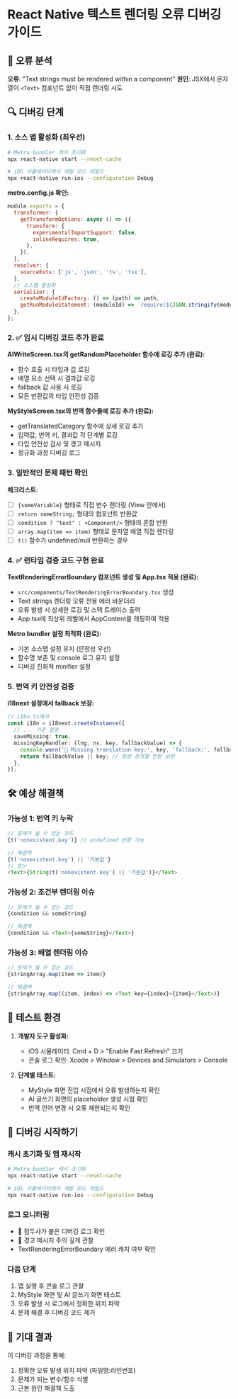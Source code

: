 # React Native 텍스트 렌더링 오류 디버깅 가이드

## 🚨 오류 분석
**오류**: "Text strings must be rendered within a <Text> component"
**원인**: JSX에서 문자열이 `<Text>` 컴포넌트 없이 직접 렌더링 시도

## 🔍 디버깅 단계

### 1. 소스 맵 활성화 (최우선)
```bash
# Metro bundler 캐시 초기화
npx react-native start --reset-cache

# iOS 시뮬레이터에서 개발 모드 재빌드
npx react-native run-ios --configuration Debug
```

**metro.config.js 확인:**
```javascript
module.exports = {
  transformer: {
    getTransformOptions: async () => ({
      transform: {
        experimentalImportSupport: false,
        inlineRequires: true,
      },
    }),
  },
  resolver: {
    sourceExts: ['js', 'json', 'ts', 'tsx'],
  },
  // 소스맵 활성화
  serializer: {
    createModuleIdFactory: () => (path) => path,
    getRunModuleStatement: (moduleId) => `require(${JSON.stringify(moduleId)});`,
  },
};
```

### 2. ✅ 임시 디버깅 코드 추가 완료

**AIWriteScreen.tsx의 getRandomPlaceholder 함수에 로깅 추가 (완료):**
- 함수 호출 시 타입과 값 로깅
- 배열 요소 선택 시 결과값 로깅  
- fallback 값 사용 시 로깅
- 모든 반환값의 타입 안전성 검증

**MyStyleScreen.tsx의 번역 함수들에 로깅 추가 (완료):**
- getTranslatedCategory 함수에 상세 로깅 추가
- 입력값, 번역 키, 결과값 각 단계별 로깅
- 타입 안전성 검사 및 경고 메시지
- 정규화 과정 디버깅 로그

### 3. 일반적인 문제 패턴 확인

**체크리스트:**
- [ ] `{someVariable}` 형태로 직접 변수 렌더링 (View 안에서)
- [ ] `return someString;` 형태의 컴포넌트 반환값
- [ ] `condition ? "text" : <Component/>` 형태의 혼합 반환
- [ ] `array.map(item => item)` 형태로 문자열 배열 직접 렌더링
- [ ] `t()` 함수가 undefined/null 반환하는 경우

### 4. ✅ 런타임 검증 코드 구현 완료

**TextRenderingErrorBoundary 컴포넌트 생성 및 App.tsx 적용 (완료):**
- `src/components/TextRenderingErrorBoundary.tsx` 생성
- Text strings 렌더링 오류 전용 에러 바운더리
- 오류 발생 시 상세한 로깅 및 스택 트레이스 출력
- App.tsx에 최상위 레벨에서 AppContent를 래핑하여 적용

**Metro bundler 설정 최적화 (완료):**
- 기본 소스맵 설정 유지 (안정성 우선)
- 함수명 보존 및 console 로그 유지 설정
- 디버깅 친화적 minifier 설정

### 5. 번역 키 안전성 검증

**i18next 설정에서 fallback 보장:**
```typescript
// i18n.ts에서
const i18n = i18next.createInstance({
  // ... 기존 설정
  saveMissing: true,
  missingKeyHandler: (lng, ns, key, fallbackValue) => {
    console.warn('🚨 Missing translation key:', key, 'fallback:', fallbackValue);
    return fallbackValue || key; // 항상 문자열 반환 보장
  },
});
```

## 🛠️ 예상 해결책

### 가능성 1: 번역 키 누락
```typescript
// 문제가 될 수 있는 코드
{t('nonexistent.key')} // undefined 반환 가능

// 해결책
{t('nonexistent.key') || '기본값'}
// 또는
<Text>{String(t('nonexistent.key') || '기본값')}</Text>
```

### 가능성 2: 조건부 렌더링 이슈
```typescript
// 문제가 될 수 있는 코드
{condition && someString}

// 해결책
{condition && <Text>{someString}</Text>}
```

### 가능성 3: 배열 렌더링 이슈
```typescript
// 문제가 될 수 있는 코드
{stringArray.map(item => item)}

// 해결책
{stringArray.map((item, index) => <Text key={index}>{item}</Text>)}
```

## 📱 테스트 환경

1. **개발자 도구 활성화:**
   - iOS 시뮬레이터: Cmd + D > "Enable Fast Refresh" 끄기
   - 콘솔 로그 확인: Xcode > Window > Devices and Simulators > Console

2. **단계별 테스트:**
   - MyStyle 화면 진입 시점에서 오류 발생하는지 확인
   - AI 글쓰기 화면의 placeholder 생성 시점 확인
   - 번역 언어 변경 시 오류 재현되는지 확인

## 🚀 디버깅 시작하기

### 캐시 초기화 및 앱 재시작
```bash
# Metro bundler 캐시 초기화
npx react-native start --reset-cache

# iOS 시뮬레이터에서 개발 모드 재빌드
npx react-native run-ios --configuration Debug
```

### 로그 모니터링
- 📍 접두사가 붙은 디버깅 로그 확인
- 🚨 경고 메시지 주의 깊게 관찰
- TextRenderingErrorBoundary 에러 캐치 여부 확인

### 다음 단계
1. 앱 실행 후 콘솔 로그 관찰
2. MyStyle 화면 및 AI 글쓰기 화면 테스트
3. 오류 발생 시 로그에서 정확한 위치 파악
4. 문제 해결 후 디버깅 코드 제거

## 🎯 기대 결과

이 디버깅 과정을 통해:
1. 정확한 오류 발생 위치 파악 (파일명:라인번호)
2. 문제가 되는 변수/함수 식별
3. 근본 원인 해결책 도출